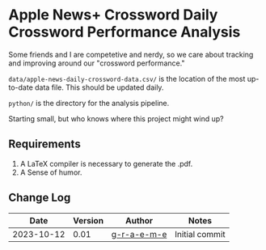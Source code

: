 # Apple News+ Crossword Daily Crossword Performance Analysis

Some friends and I are competetive and nerdy, so we care about tracking and improving around our "crossword performance."

`data/apple-news-daily-crossword-data.csv/` is the location of the most up-to-date data file. This should be updated daily.

`python/` is the directory for the analysis pipeline.

Starting small, but who knows where this project might wind up?

## Requirements
1. A LaTeX compiler is necessary to generate the .pdf.
2. A Sense of humor.

## Change Log
| Date | Version | Author | Notes |
|---|---|---|---|
| 2023-10-12 | 0.01 | [g-r-a-e-m-e](https://github.com/g-r-a-e-m-e) | Initial commit |
